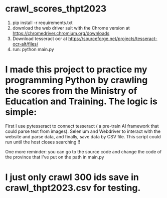 # crawl_scores_thpt2023

1. pip install -r requirements.txt
2. download the web driver suit with the Chrome version at https://chromedriver.chromium.org/downloads
3. Download tesseract ocr at https://sourceforge.net/projects/tesseract-ocr-alt/files/
4. run: python main.py

#  I made this project to practice my programming Python by crawling the scores from the Ministry of Education and Training. The logic is simple:
First I use pytesseract to connect tesseract ( a pre-train AI framework that could parse text from images). Selenium and Webdriver to interact with the website and parse data,
and finally, save data by CSV file. This script could run until the host closes searching !!

One more reminder: you can go to the source code and change the code of the province that I've put on the path in main.py
# I just only crawl 300 ids save in **crawl_thpt2023.csv** for testing.
